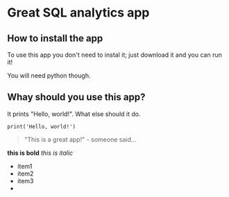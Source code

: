 # Great SQL analytics app

## How to install the app

To use this app you don't need to instal it; just download it and you can run it!

You will need python though.

## Whay should you use this app?

It prints "Hello, world!". What else should it do.

```
print('Hello, world!')
```

> "This is a great app!"  - someone said...

**this is bold**
_this is italic_

- item1
- item2
- item3
-
